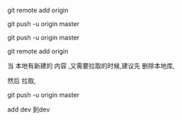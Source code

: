 git remote add origin 

git push -u origin master 

git push -u origin master

git remote add origin 

当 本地有新建的 内容 ,又需要拉取的时候,建议先  删除本地库,

然后 拉取,

 git push -u origin master

add dev 到dev